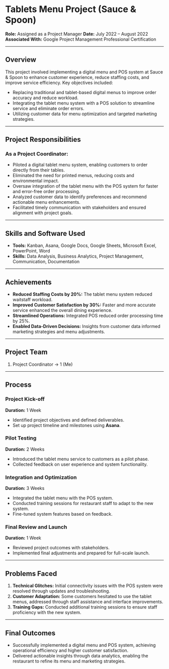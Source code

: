 # Tablets Menu Project (Sauce & Spoon)  
**Role:** Assigned as a Project Manager
**Date:** July 2022 – August 2022  
**Associated With:** Google Project Management Professional Certification 

---

## Overview  
This project involved implementing a digital menu and POS system at Sauce & Spoon to enhance customer experience, reduce staffing costs, and improve service efficiency. Key objectives included:  
- Replacing traditional and tablet-based digital menus to improve order accuracy and reduce workload.  
- Integrating the tablet menu system with a POS solution to streamline service and eliminate order errors.  
- Utilizing customer data for menu optimization and targeted marketing strategies.  

---

## Project Responsibilities  

### As a Project Coordinator:  
- Piloted a digital tablet menu system, enabling customers to order directly from their tables.  
- Eliminated the need for printed menus, reducing costs and environmental impact.  
- Oversaw integration of the tablet menu with the POS system for faster and error-free order processing.  
- Analyzed customer data to identify preferences and recommend actionable menu enhancements.  
- Facilitated timely communication with stakeholders and ensured alignment with project goals.  

---

## Skills and Software Used  
- **Tools:** Kanban, Asana, Google Docs, Google Sheets, Microsoft Excel, PowerPoint, Word  
- **Skills:** Data Analysis, Business Analytics, Project Management, Communication, Documentation  

---

## Achievements  
- **Reduced Staffing Costs by 20%:** The tablet menu system reduced waitstaff workload.  
- **Improved Customer Satisfaction by 30%:** Faster and more accurate service enhanced the overall dining experience.  
- **Streamlined Operations:** Integrated POS reduced order processing time by 25%.  
- **Enabled Data-Driven Decisions:** Insights from customer data informed marketing strategies and menu adjustments.  

---

## Project Team  
1. Project Coordinator → 1 (Me)

---

## Process  

### Project Kick-off  
**Duration:** 1 Week  
- Identified project objectives and defined deliverables.  
- Set up project timeline and milestones using **Asana**.  

### Pilot Testing  
**Duration:** 2 Weeks  
- Introduced the tablet menu service to customers as a pilot phase.  
- Collected feedback on user experience and system functionality.  

### Integration and Optimization  
**Duration:** 3 Weeks  
- Integrated the tablet menu with the POS system.  
- Conducted training sessions for restaurant staff to adapt to the new system.  
- Fine-tuned system features based on feedback.  

### Final Review and Launch  
**Duration:** 1 Week  
- Reviewed project outcomes with stakeholders.  
- Implemented final adjustments and prepared for full-scale launch.  

---

## Problems Faced  

1. **Technical Glitches:** Initial connectivity issues with the POS system were resolved through updates and troubleshooting.  
2. **Customer Adaptation:** Some customers hesitated to use the tablet menus, addressed through staff assistance and interface improvements.  
3. **Training Gaps:** Conducted additional training sessions to ensure staff proficiency with the new system.  

---

## Final Outcomes  
- Successfully implemented a digital menu and POS system, achieving operational efficiency and higher customer satisfaction.  
- Delivered actionable insights through data analytics, enabling the restaurant to refine its menu and marketing strategies.  
